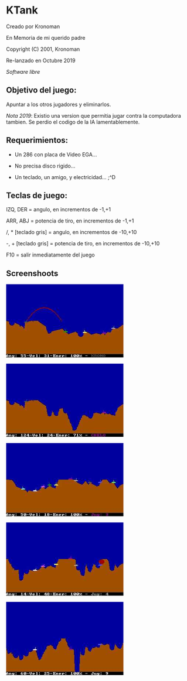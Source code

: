 # KTank

Creado por Kronoman

En Memoria de mi querido padre

Copyright (C) 2001, Kronoman

Re-lanzado en Octubre 2019

*Software libre*

## Objetivo del juego:

Apuntar a los otros jugadores y eliminarlos.

*Nota 2019*: Existio una version que permitia jugar contra la computadora tambien. Se perdio el codigo de la IA lamentablemente.

## Requerimientos:


* Un 286 con placa de Video EGA... 

* No precisa disco rigido...

* Un teclado, un amigo, y electricidad... ;^D


## Teclas de juego:

IZQ, DER = angulo, en incrementos de -1,+1

ARR, ABJ = potencia de tiro, en incrementos de -1,+1

/, * [teclado gris] = angulo, en incrementos de -10,+10

-, + [teclado gris] = potencia de tiro, en incrementos de -10,+10

F10 = salir inmediatamente del juego 

## Screenshoots

![ScreenShot](/screenshots/1.jpg)

![ScreenShot](/screenshots/2.jpg)

![ScreenShot](/screenshots/3.jpg)

![ScreenShot](/screenshots/4.jpg)

![ScreenShot](/screenshots/5.jpg)



